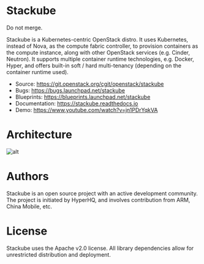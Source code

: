 # Stackube

Do not merge.

Stackube is a Kubernetes-centric OpenStack distro. It uses Kubernetes, instead of Nova, as the compute
fabric controller, to provision containers as the compute instance, along with other OpenStack
services (e.g. Cinder, Neutron). It supports multiple container runtime technologies, e.g. Docker,
Hyper, and offers built-in soft / hard multi-tenancy (depending on the container runtime used).

* Source: <https://git.openstack.org/cgit/openstack/stackube>
* Bugs: <https://bugs.launchpad.net/stackube>
* Blueprints: <https://blueprints.launchpad.net/stackube>
* Documentation: <https://stackube.readthedocs.io>
* Demo: <https://www.youtube.com/watch?v=jn1PDrYqkVA>

# Architecture
![alt](doc/images/StackubeArchitecture.png)

# Authors
Stackube is an open source project with an active development community. The project is initiated by HyperHQ, and involves contribution from ARM, China Mobile, etc.

# License
Stackube uses the Apache v2.0 license. All library dependencies allow for
unrestricted distribution and deployment.

